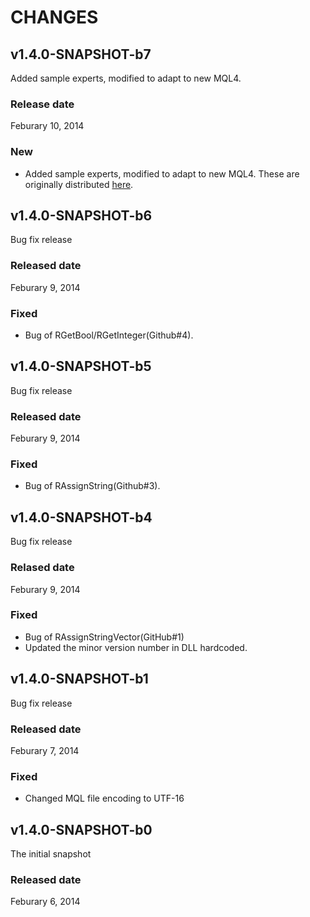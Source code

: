 CHANGES
==========

v1.4.0-SNAPSHOT-b7
--------------------

Added sample experts, modified to adapt to new MQL4.

### Release date

Feburary 10, 2014

### New

* Added sample experts, modified to adapt to new MQL4.
  These are originally distributed [here](https://sites.google.com/site/prof7bit/r-for-metatrader-4/trend-o-mat-arb-o-mat).


v1.4.0-SNAPSHOT-b6
--------------------

Bug fix release

### Released date

Feburary 9, 2014

### Fixed

* Bug of RGetBool/RGetInteger(Github#4).


v1.4.0-SNAPSHOT-b5
--------------------

Bug fix release


### Released date

Feburary 9, 2014

### Fixed

* Bug of RAssignString(Github#3).


v1.4.0-SNAPSHOT-b4
--------------------

Bug fix release

### Relased date

Feburary 9, 2014

### Fixed

* Bug of RAssignStringVector(GitHub#1)
* Updated the minor version number in DLL hardcoded.


v1.4.0-SNAPSHOT-b1
--------------------

Bug fix release

### Released date

Feburary 7, 2014

### Fixed

* Changed MQL file encoding to UTF-16


v1.4.0-SNAPSHOT-b0
--------------------

The initial snapshot

### Released date

Feburary 6, 2014
